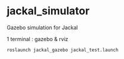 # jackal_simulator
Gazebo simulation for Jackal

1 terminal : gazebo & rviz

    roslaunch jackal_gazebo jackal_test.launch

